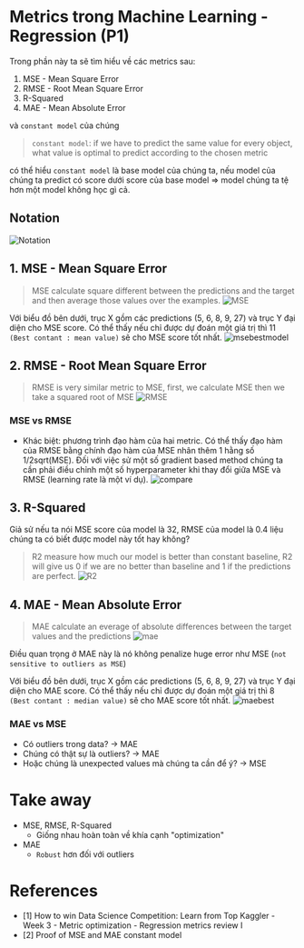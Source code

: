 # Metrics trong Machine Learning - Regression (P1)

Trong phần này ta sẽ tìm hiểu về các metrics sau:
1. MSE - Mean Square Error
2. RMSE - Root Mean Square Error
3. R-Squared
4. MAE - Mean Absolute Error

và `constant model` của chúng 

> `constant model`: if we have to predict the same value for every object, what value is optimal to predict according to the chosen metric 

có thể hiểu `constant model` là base model của chúng ta, nếu model của chúng ta predict có score dưới score của base model => model chúng ta tệ hơn một model không học gì cả. 

## Notation
![Notation](https://trello-attachments.s3.amazonaws.com/608a81f5c3b0161441d300ab/397x234/0544c4c2d5259ca01ddcdc5803253704/notation.png)

## 1. MSE - Mean Square Error 
> MSE calculate square different between the predictions and the target and then average those values over the examples. ![MSE](https://trello-attachments.s3.amazonaws.com/608a81f5c3b0161441d300ab/232x72/2931edd551f47c15b9cb67b29b6829d5/mse.png)

Với biểu đồ bên dưới, trục X gồm các predictions (5, 6, 8, 9, 27) và trục Y đại diện cho MSE score. Có thể thấy nếu chỉ được dự đoán một giá trị thì 11 `(Best contant : mean value)` sẽ cho MSE score tốt nhất.
![msebestmodel](https://trello-attachments.s3.amazonaws.com/608a81f5c3b0161441d300ab/983x392/bc1eb604e8a38de13b2e83ff9aba6976/msebestmodel.png)


## 2. RMSE - Root Mean Square Error
> RMSE is very similar metric to MSE, first, we calculate MSE then we take a squared root of MSE
![RMSE](https://trello-attachments.s3.amazonaws.com/608a81f5c3b0161441d300ab/437x106/a6c671958bc456430801fc9b9f99492b/rmse.png)

### MSE vs RMSE
+ Khác biệt: phương trình đạo hàm của hai metric. Có thể thấy đạo hàm của RMSE bằng chính đạo hàm của MSE nhân thêm 1 hằng số 1/2sqrt(MSE). Đối với việc sử một số gradient based method chúng ta cần phải điều chỉnh một số hyperparameter khi thay đổi giữa MSE và RMSE (learning rate là một ví dụ).
![compare](https://trello-attachments.s3.amazonaws.com/608a81f5c3b0161441d300ab/577x154/9abff829c85a512ca603fb3572bfbdeb/daohamcompare.png)


## 3. R-Squared 
Giả sử nếu ta nói MSE score của model là 32, RMSE của model là 0.4 liệu chúng ta có biết được model này tốt hay không?

> R2 measure how much our model is better than constant baseline, R2 will give us 0 if we are no better than baseline and 1 if the predictions are perfect.
![R2](https://trello-attachments.s3.amazonaws.com/608a81f5c3b0161441d300ab/502x188/6d07a2ffd5acbf5a75f12c3aa85923a2/r2.png)

## 4. MAE - Mean Absolute Error
> MAE calculate an everage of absolute differences between the target values and the predictions
![mae](https://trello-attachments.s3.amazonaws.com/608a81f5c3b0161441d300ab/229x71/05971003e0d1b099b5afbd8f711c5d02/mae.png)

Điều quan trọng ở MAE này là nó không penalize huge error như MSE (`not sensitive to outliers as MSE`)

Với biểu đồ bên dưới, trục X gồm các predictions (5, 6, 8, 9, 27) và trục Y đại diện cho MAE score. Có thể thấy nếu chỉ được dự đoán một giá trị thì 8 `(Best contant : median value)` sẽ cho MAE score tốt nhất.
![maebest](https://trello-attachments.s3.amazonaws.com/608a81f5c3b0161441d300ab/965x370/7a0d7e009925af0cb319f2b71c59f311/maebest.png)

### MAE vs MSE
+ Có outliers trong data? -> MAE 
+ Chúng có thật sự là outliers? -> MAE
+ Hoặc chúng là unexpected values mà chúng ta cần để ý? -> MSE 


# Take away
- MSE, RMSE, R-Squared 
    + Giống nhau hoàn toàn về khía cạnh "optimization"
- MAE
    + `Robust` hơn đối với outliers 


# References
+ [1] How to win Data Science Competition: Learn from Top Kaggler - Week 3 - Metric optimization - Regression metrics review I 
+ [2] Proof of MSE and MAE constant model